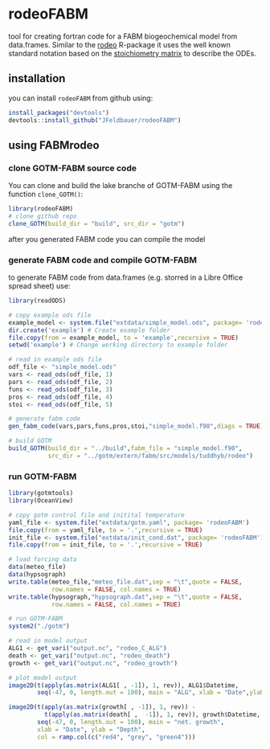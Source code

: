 # rodeoFABM
tool for creating fortran code for a FABM biogeochemical model from data.frames. Similar to the [rodeo](https://github.com/dkneis/rodeo) R-package it uses the well known standard notation based on the [stoichiometry matrix](https://en.wikipedia.org/wiki/Petersen_matrix) to describe the ODEs.

## installation
you can install `rodeoFABM` from github using:

```r
install_packages("devtools")
devtools::install_github("JFeldbauer/rodeoFABM")
```

## using FABMrodeo

### clone GOTM-FABM source code

You can clone and build the lake branche of GOTM-FABM using the function `clone_GOTM()`:

```r
library(rodeoFABM)
# clone github repo
clone_GOTM(build_dir = "build", src_dir = "gotm")
```
after you generated FABM code you can compile the model


### generate FABM code and compile GOTM-FABM

to generate FABM code from data.frames (e.g. storred in a Libre Office spread sheet) use:

```r
library(readODS)

# copy example ods file
example_model <- system.file("extdata/simple_model.ods", package= 'rodeoFABM')
dir.create('example') # Create example folder
file.copy(from = example_model, to = 'example',recursive = TRUE)
setwd('example') # Change working directory to example folder

# read in example ods file
odf_file <- "simple_model.ods"
vars <- read_ods(odf_file, 1)
pars <- read_ods(odf_file, 2)
funs <- read_ods(odf_file, 3)
pros <- read_ods(odf_file, 4)
stoi <- read_ods(odf_file, 5)

# generate fabm code
gen_fabm_code(vars,pars,funs,pros,stoi,"simple_model.f90",diags = TRUE)

# build GOTM
build_GOTM(build_dir = "../build",fabm_file = "simple_model.f90",
           src_dir = "../gotm/extern/fabm/src/models/tuddhyb/rodeo")

```

### run GOTM-FABM

```r
library(gotmtools)
library(OceanView)

# copy gotm control file and initital temperature
yaml_file <- system.file("extdata/gotm.yaml", package= 'rodeoFABM')
file.copy(from = yaml_file, to = '.',recursive = TRUE)
init_file <- system.file("extdata/init_cond.dat", package= 'rodeoFABM')
file.copy(from = init_file, to = '.',recursive = TRUE)

# load forcing data
data(meteo_file)
data(hypsograph)
write.table(meteo_file,"meteo_file.dat",sep = "\t",quote = FALSE,
            row.names = FALSE, col.names = TRUE)
write.table(hypsograph,"hypsograph.dat",sep = "\t",quote = FALSE,
            row.names = FALSE, col.names = TRUE)

# run GOTM-FABM
system2("./gotm")

# read in model output
ALG1 <- get_vari("output.nc", "rodeo_C_ALG")
death <- get_vari("output.nc", "rodeo_death")
growth <- get_vari("output.nc", "rodeo_growth")

# plot model output
image2D(t(apply(as.matrix(ALG1[ , -1]), 1, rev)), ALG1$Datetime,
        seq(-47, 0, length.out = 100), main = "ALG", xlab = "Date",ylab = "Depth")

image2D(t(apply(as.matrix(growth[ , -1]), 1, rev)) - 
          t(apply(as.matrix(death[ ,  -1]), 1, rev)), growth$Datetime,
        seq(-47, 0, length.out = 100), main = "net. growth",
        xlab = "Date", ylab = "Depth",
        col = ramp.col(c("red4", "grey", "green4")))
```
